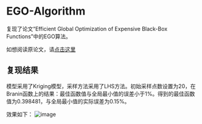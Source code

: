 # EGO-Algorithm
复现了论文“Efficient Global Optimization of Expensive Black-Box Functions”中的EGO算法。

如想阅读原论文，请[点击这里](http://www.ressources-actuarielles.net/EXT/ISFA/1226.nsf/0/f84f7ac703bf5862c12576d8002f5259/$FILE/Jones98.pdf)

## 复现结果
模型采用了Kriging模型，采样方法采用了LHS方法。初始采样点数设置为20，在Branin函数上的结果：最佳函数值与全局最小值的误差小于1%。得到的最佳函数值为0.398481，与全局最小值的实际误差为0.15%。

效果如下：
![image](https://github.com/Lehrmanncc/EGO-Algorithm/blob/master/figure/Function%20Contour%20Plot%20and%20Point%20Selection.jpg)
